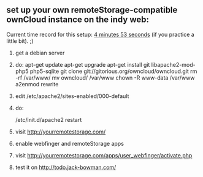 set up your own remoteStorage-compatible ownCloud instance on the indy web:
-----------------

Current time record for this setup: [4 minutes 53 seconds](screencast.mpeg) (if you practice a little bit). ;)

1) get a debian server
2) do:
    apt-get update
    apt-get upgrade
    apt-get install git libapache2-mod-php5 php5-sqlite
    git clone git://gitorious.org/owncloud/owncloud.git
    rm -rf /var/www/
    mv owncloud/ /var/www
    chown -R www-data /var/www
    a2enmod rewrite

3) edit /etc/apache2/sites-enabled/000-default 
4) do:

    /etc/init.d/apache2 restart

5) visit http://yourremotestorage.com/
6) enable webfinger and remoteStorage apps
7) visit http://yourremotestorage.com/apps/user_webfinger/activate.php
8) test it on http://todo.jack-bowman.com/
